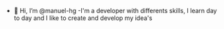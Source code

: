 - 👋 Hi, I’m @manuel-hg
-I'm a developer with differents skills, I learn day to day and I like to create and develop my idea's 

<!---
manuel-hg/manuel-hg is a ✨ special ✨ repository because its `README.md` (this file) appears on your GitHub profile.
You can click the Preview link to take a look at your changes.
--->
